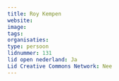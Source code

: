 ```yaml
---
title: Roy Kempen
website: 
image: 
tags:
organisaties:
type: persoon
lidnummer: 131
lid open nederland: Ja
Lid Creative Commons Network: Nee
---
```


